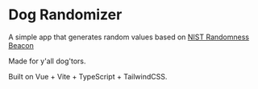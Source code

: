# Dog Randomizer

A simple app that generates random values based on [NIST Randomness Beacon](https://csrc.nist.gov/Projects/interoperable-randomness-beacons/beacon-20)

Made for y'all dog'tors.

Built on Vue + Vite + TypeScript + TailwindCSS.
